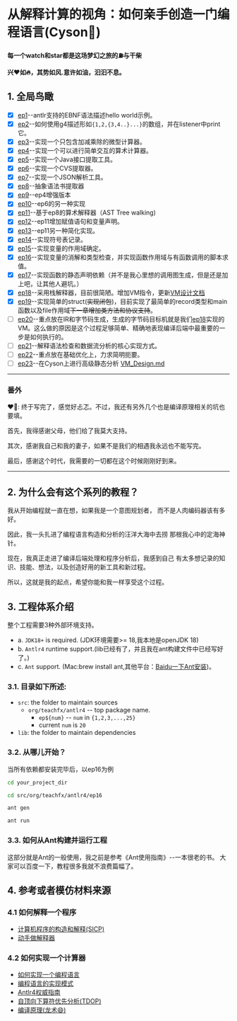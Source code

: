 # 从解释计算的视角：如何亲手创造一门编程语言(Cyson:dog:)

**每一个watch和star都是这场梦幻之旅的⛽️与干柴**

**兴❤️如🔥，其势如风.意许如油，汩汩不息。**

## 1. 全局鸟瞰
- [x] [ep1](src/org/teachfx/antlr4/ep1)--antlr支持的EBNF语法描述hello world示例。
- [x] [ep2](src/org/teachfx/antlr4/ep2)--如何使用g4描述形如`{1,2,{3,4..}...}`的数组，并在listener中print它。
- [x] [ep3](src/org/teachfx/antlr4/ep3)--实现一个只包含加减乘除的微型计算器。
- [x] [ep4](src/org/teachfx/antlr4/ep4)--实现一个可以进行简单交互的算术计算器。
- [x] [ep5](src/org/teachfx/antlr4/ep5)--实现一个Java接口提取工具。
- [x] [ep6](src/org/teachfx/antlr4/ep6)--实现一个CVS提取器。
- [x] [ep7](src/org/teachfx/antlr4/ep7)--实现一个JSON解析工具。
- [x] [ep8](src/org/teachfx/antlr4/ep8)--抽象语法书提取器
- [x] [ep9](src/org/teachfx/antlr4/ep9)--ep4增强版本
- [x] [ep10](src/org/teachfx/antlr4/ep10)--ep6的另一种实现
- [x] [ep11](src/org/teachfx/antlr4/ep11)--基于ep8的算术解释器（AST Tree walking)
- [x] [ep12](src/org/teachfx/antlr4/ep12)--ep11增加赋值语句和变量声明。
- [x] [ep13](src/org/teachfx/antlr4/ep13)--ep11另一种简化实现。
- [x] [ep14](src/org/teachfx/antlr4/ep14)--实现符号表记录。
- [x] [ep15](src/org/teachfx/antlr4/ep15)--实现变量的作用域确定。
- [x] [ep16](src/org/teachfx/antlr4/ep16)--实现变量的消解和类型检查，并实现函数作用域与有函数调用的脚本求值。
- [x] [ep17](src/org/teachfx/antlr4/ep17)--实现函数的静态声明依赖（并不是我心里想的调用图生成，但是还是加上吧，让其他人避坑。）
- [x] [ep18](src/org/teachfx/antlr4/ep18)--采用栈解释器，目前很简陋。增加VM指令，更新[VM设计文档](src%2Forg%2Fteachfx%2Fantlr4%2Fep18%2FVM_Design.md)
- [x] [ep19](src/org/teachfx/antlr4/ep19)--实现简单的struct(~~实现闭包~~)，目前实现了最简单的record类型和main函数以及file作用域~~下一章增加类方法和协议支持~~。
- [ ] [ep20](src/org/teachfx/antlr4/ep20)--重点放在IR和字节码生成，生成的字节码目标机就是我们[ep18](src/org/teachfx/antlr4/ep18)实现的VM。这么做的原因是这个过程足够简单、精确地表现编译后端中最重要的一步是如何执行的。
- [ ] [ep21](src/org/teachfx/antlr4/ep21)--解释语法检查和数据流分析的核心实现方式。
- [ ] [ep22](src/org/teachfx/antlr4/ep22)--重点放在基础优化上，力求简明扼要。
- [ ] [ep23](src/org/teachfx/antlr4/ep23)--在Cyson上进行高级静态分析
[VM_Design.md](src%2Forg%2Fteachfx%2Fantlr4%2Fep18%2FVM_Design.md)

--------------------
### 番外
❤️👀: 终于写完了，感觉好忐忑。不过，我还有另外几个也是编译原理相关的坑也要填。

首先，我得感谢父母，他们给了我莫大支持。

其次，感谢我自己和我的妻子，如果不是我们的相遇我永远也不能写完。

最后，感谢这个时代，我需要的一切都在这个时候刚刚好到来。

--------------------



## 2. 为什么会有这个系列的教程？

我从开始编程就一直在想，如果我是一个意图规划者，
而不是人肉编码器该有多好。

因此，我一头扎进了编程语言构造和分析的汪洋大海中去捞
那根我心中的定海神针。

现在，我真正走进了编译后端处理和程序分析后，我感到自己
有太多想记录的知识、技能、想法，以及创造好用的新工具和新过程。

所以，这就是我的起点，希望你能和我一样享受这个过程。

## 3. 工程体系介绍
整个工程需要3种外部环境支持。
- a. `JDK18+` is required. (JDK环境需要>= 18,我本地是openJDK 18)
- b. `Antlr4` runtime support.(lib已经有了，并且我在ant构建文件中已经写好了。)
- c. `Ant` support. (Mac:brew install ant,其他平台：[Baidu一下Ant安装](https://www.baidu.com/s?wd=ant%E5%AE%89%E8%A3%85&rsv_spt=1&rsv_iqid=0x92a5c3ca00098ab3&issp=1&f=8&rsv_bp=1&rsv_idx=2&ie=utf-8&rqlang=cn&tn=baiduhome_pg&rsv_enter=1&rsv_dl=tb&oq=ant&rsv_btype=t&inputT=1837&rsv_t=ec4cvoU9XIugnSk4yfAeGzHEthu95IAGc%2BcxFt188XBik9tpLDQyKTb2S3Y4301WBs3T&rsv_pq=ea06018e001299b9&rsv_sug3=50&rsv_sug1=21&rsv_sug7=100&rsv_sug2=0&rsv_sug4=2109))。
### 3.1. 目录如下所述:

- `src`: the folder to maintain sources
    * `org/teachfx/antlr4` -- top package name.
        * `ep${num}` -- `num` in `{1,2,3,...,25}`
        * current `num` is `20`
- `lib`: the folder to maintain dependencies
### 3.2. 从哪儿开始？
当所有依赖都安装完毕后，以ep16为例

```Bash
cd your_project_dir

cd src/org/teachfx/antlr4/ep16

ant gen

ant run
```

### 3.3. 如何从Ant构建并运行工程
这部分就是Ant的一般使用，我之前是参考《Ant使用指南》--一本很老的书。
大家可以百度一下，教程很多我就不浪费篇幅了。
## 4. 参考或者模仿材料来源
### 4.1 如何解释一个程序
- [计算机程序的构造和解释(SICP)](https://www.zhihu.com/topic/19620884/hot)
- [动手做解释器](http://www.craftinginterpreters.com/)
### 4.2 如何实现一个计算器
- [如何实现一个编程语言](http://lisperator.net/pltut/)
- [编程语言的实现模式](https://www.zhihu.com/topic/20116185/hot)
- [Antlr4权威指南](https://www.antlr.org/)
- [自顶向下算符优先分析(TDOP)](https://github.com/douglascrockford/TDOP)
- [编译原理(龙术:smile:)](https://www.zhihu.com/question/21549783/answer/22749476)
